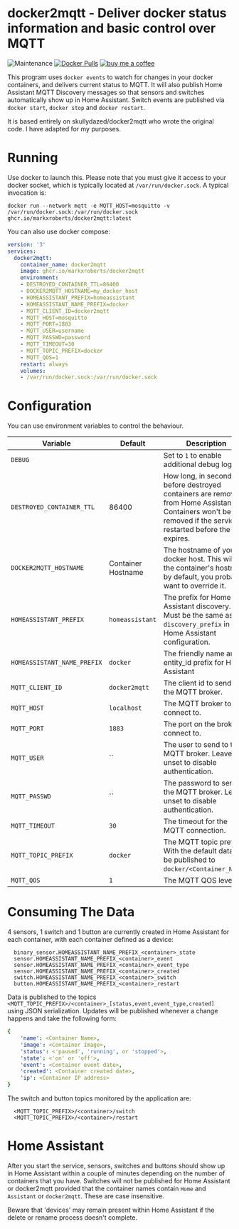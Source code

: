 # docker2mqtt - Deliver docker status information and basic control over MQTT

![Maintenance](https://img.shields.io/maintenance/yes/2023.svg)
[![Docker Pulls](https://img.shields.io/docker/pulls/markxroberts/docker2mqtt)](https://hub.docker.com/r/markxroberts/docker2mqtt)
[![buy me a coffee](https://img.shields.io/badge/If%20you%20like%20it-Buy%20me%20a%20coffee-orange.svg)](https://www.buymeacoffee.com/markxr)

This program uses `docker events` to watch for changes in your docker containers, and delivers current status to MQTT. It will also publish Home Assistant MQTT Discovery messages so that sensors and switches automatically show up in Home Assistant.  Switch events are published via `docker start`, `docker stop` and `docker restart`.

It is based entirely on skullydazed/docker2mqtt who wrote the original code.  I have adapted for my purposes.

# Running

Use docker to launch this. Please note that you must give it access to your docker socket, which is typically located at `/var/run/docker.sock`. A typical invocation is:

    docker run --network mqtt -e MQTT_HOST=mosquitto -v /var/run/docker.sock:/var/run/docker.sock ghcr.io/markxroberts/docker2mqtt:latest

You can also use docker compose:
```yaml
version: '3'
services:
  docker2mqtt:
    container_name: docker2mqtt
    image: ghcr.io/markxroberts/docker2mqtt
    environment:
    - DESTROYED_CONTAINER_TTL=86400
    - DOCKER2MQTT_HOSTNAME=my_docker_host
    - HOMEASSISTANT_PREFIX=homeassistant
    - HOMEASSISTANT_NAME_PREFIX=docker
    - MQTT_CLIENT_ID=docker2mqtt
    - MQTT_HOST=mosquitto
    - MQTT_PORT=1883
    - MQTT_USER=username
    - MQTT_PASSWD=password
    - MQTT_TIMEOUT=30
    - MQTT_TOPIC_PREFIX=docker
    - MQTT_QOS=1
    restart: always
    volumes:
    - /var/run/docker.sock:/var/run/docker.sock
```

# Configuration

You can use environment variables to control the behaviour.

| Variable | Default | Description |
|----------|---------|-------------|
| `DEBUG` | | Set to `1` to enable additional debug logging. |
| `DESTROYED_CONTAINER_TTL` | 86400 | How long, in seconds, before destroyed containers are removed from Home Assistant. Containers won't be removed if the service is restarted before the TTL expires. |
| `DOCKER2MQTT_HOSTNAME` | Container Hostname | The hostname of your docker host. This will be the container's hostname by default, you probably want to override it. |
| `HOMEASSISTANT_PREFIX` | `homeassistant` | The prefix for Home Assistant discovery. Must be the same as `discovery_prefix` in your Home Assistant configuration. |
| `HOMEASSISTANT_NAME_PREFIX` | `docker` | The friendly name and entity_id prefix for Home Assistant |
| `MQTT_CLIENT_ID` | `docker2mqtt` | The client id to send to the MQTT broker. |
| `MQTT_HOST` | `localhost` | The MQTT broker to connect to. |
| `MQTT_PORT` | `1883` | The port on the broker to connect to. |
| `MQTT_USER` | `` | The user to send to the MQTT broker. Leave unset to disable authentication. |
| `MQTT_PASSWD` | `` | The password to send to the MQTT broker. Leave unset to disable authentication. |
| `MQTT_TIMEOUT` | `30` | The timeout for the MQTT connection. |
| `MQTT_TOPIC_PREFIX` | `docker` | The MQTT topic prefix. With the default data will be published to `docker/<Container_Name>`. |
| `MQTT_QOS` | `1` | The MQTT QOS level |

# Consuming The Data

4 sensors, 1 switch and 1 button are currently created in Home Assistant for each container, with each container defined as a device:

```
  binary_sensor.HOMEASSISTANT_NAME_PREFIX_<container>_state
  sensor.HOMEASSISTANT_NAME_PREFIX_<container>_event
  sensor.HOMEASSISTANT_NAME_PREFIX_<container>_event_type
  sensor.HOMEASSISTANT_NAME_PREFIX_<container>_created
  switch.HOMEASSISTANT_NAME_PREFIX_<container>_switch
  button.HOMEASSISTANT_NAME_PREFIX_<container>_restart
```

Data is published to the topics `<MQTT_TOPIC_PREFIX>/<container>_[status,event,event_type,created]` using JSON serialization. Updates will be published whenever a change happens and take the following form:

```yaml
{
    'name': <Container Name>,
    'image': <Container Image>,
    'status': <'paused', 'running', or 'stopped'>,
    'state': <'on' or 'off'>,
    'event': <Container event date>,
    'created': <Container created date>,
    'ip': <Container IP address>
}
```
The switch and button topics monitored by the application are:
```
  <MQTT_TOPIC_PREFIX>/<container>/switch
  <MQTT_TOPIC_PREFIX>/<container>/restart
```

# Home Assistant

After you start the service, sensors, switches and buttons should show up in Home Assistant within a couple of minutes depending on the number of containers that you have.  Switches will not be published for Home Assistant or docker2mqtt provided that the container names contain `Home` and `Assistant` or `docker2mqtt`.  These are case insensitive.

Beware that 'devices' may remain present within Home Assistant if the delete or rename process doesn't complete.

